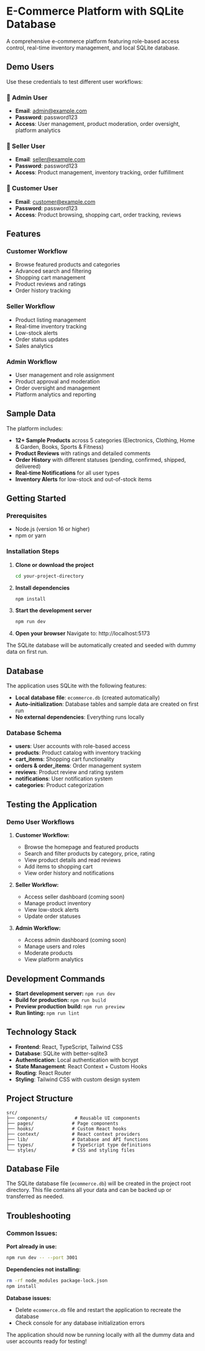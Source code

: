 # E-Commerce Platform with SQLite Database

A comprehensive e-commerce platform featuring role-based access control, real-time inventory management, and local SQLite database.

## Demo Users

Use these credentials to test different user workflows:

### 🔧 Admin User
- **Email**: admin@example.com
- **Password**: password123
- **Access**: User management, product moderation, order oversight, platform analytics

### 🏪 Seller User  
- **Email**: seller@example.com
- **Password**: password123
- **Access**: Product management, inventory tracking, order fulfillment

### 🛒 Customer User
- **Email**: customer@example.com
- **Password**: password123
- **Access**: Product browsing, shopping cart, order tracking, reviews

## Features

### Customer Workflow
- Browse featured products and categories
- Advanced search and filtering
- Shopping cart management
- Product reviews and ratings
- Order history tracking

### Seller Workflow
- Product listing management
- Real-time inventory tracking
- Low-stock alerts
- Order status updates
- Sales analytics

### Admin Workflow
- User management and role assignment
- Product approval and moderation
- Order oversight and management
- Platform analytics and reporting

## Sample Data

The platform includes:
- **12+ Sample Products** across 5 categories (Electronics, Clothing, Home & Garden, Books, Sports & Fitness)
- **Product Reviews** with ratings and detailed comments
- **Order History** with different statuses (pending, confirmed, shipped, delivered)
- **Real-time Notifications** for all user types
- **Inventory Alerts** for low-stock and out-of-stock items

## Getting Started

### Prerequisites
- Node.js (version 16 or higher)
- npm or yarn

### Installation Steps

1. **Clone or download the project**
   ```bash
   cd your-project-directory
   ```

2. **Install dependencies**
   ```bash
   npm install
   ```

3. **Start the development server**
   ```bash
   npm run dev
   ```

4. **Open your browser**
   Navigate to: http://localhost:5173

The SQLite database will be automatically created and seeded with dummy data on first run.

## Database

The application uses SQLite with the following features:
- **Local database file**: `ecommerce.db` (created automatically)
- **Auto-initialization**: Database tables and sample data are created on first run
- **No external dependencies**: Everything runs locally

### Database Schema
- **users**: User accounts with role-based access
- **products**: Product catalog with inventory tracking
- **cart_items**: Shopping cart functionality
- **orders & order_items**: Order management system
- **reviews**: Product review and rating system
- **notifications**: User notification system
- **categories**: Product categorization

## Testing the Application

### Demo User Workflows

1. **Customer Workflow:**
   - Browse the homepage and featured products
   - Search and filter products by category, price, rating
   - View product details and read reviews
   - Add items to shopping cart
   - View order history and notifications

2. **Seller Workflow:**
   - Access seller dashboard (coming soon)
   - Manage product inventory
   - View low-stock alerts
   - Update order statuses

3. **Admin Workflow:**
   - Access admin dashboard (coming soon)
   - Manage users and roles
   - Moderate products
   - View platform analytics

## Development Commands

- **Start development server:** `npm run dev`
- **Build for production:** `npm run build`
- **Preview production build:** `npm run preview`
- **Run linting:** `npm run lint`

## Technology Stack

- **Frontend**: React, TypeScript, Tailwind CSS
- **Database**: SQLite with better-sqlite3
- **Authentication**: Local authentication with bcrypt
- **State Management**: React Context + Custom Hooks
- **Routing**: React Router
- **Styling**: Tailwind CSS with custom design system

## Project Structure

```
src/
├── components/          # Reusable UI components
├── pages/              # Page components
├── hooks/              # Custom React hooks
├── context/            # React context providers
├── lib/                # Database and API functions
├── types/              # TypeScript type definitions
└── styles/             # CSS and styling files
```

## Database File

The SQLite database file (`ecommerce.db`) will be created in the project root directory. This file contains all your data and can be backed up or transferred as needed.

## Troubleshooting

### Common Issues:

**Port already in use:**
```bash
npm run dev -- --port 3001
```

**Dependencies not installing:**
```bash
rm -rf node_modules package-lock.json
npm install
```

**Database issues:**
- Delete `ecommerce.db` file and restart the application to recreate the database
- Check console for any database initialization errors

The application should now be running locally with all the dummy data and user accounts ready for testing!
